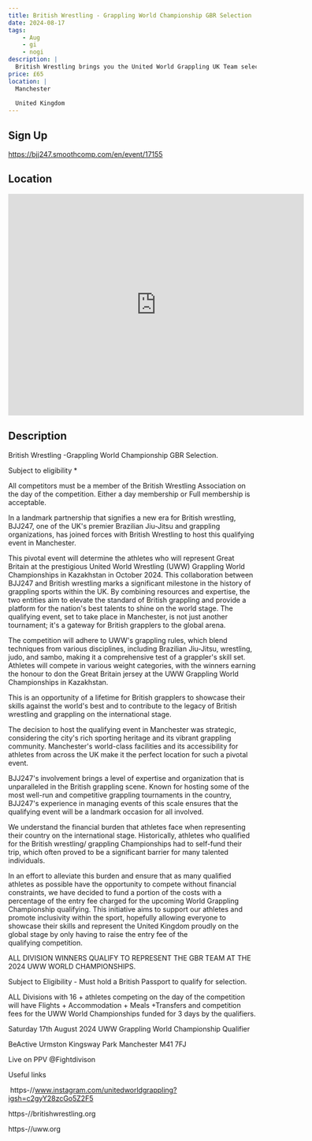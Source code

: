 ```yaml
---
title: British Wrestling - Grappling World Championship GBR Selection
date: 2024-08-17
tags:
    - Aug
    - gi 
    - nogi 
description: |
  British Wrestling brings you the United World Grappling UK Team selection
price: £65
location: |
  Manchester
  
  United Kingdom
---
```

## Sign Up
https://bjj247.smoothcomp.com/en/event/17155

## Location
<iframe src="https://www.google.com/maps/embed?pb=!1m18!1m12!1m3!1d12345.6789!2d-2.3428347!3d53.4585496!2m3!1f0!2f0!3f0!3m2!1i1024!2i768!4f13.1!3m3!1m2!1s0x0%3A0x0!2z53.4585496!5e0!3m2!1sen!2sus!4v1234567890" width="600" height="450" style="border:0;" allowfullscreen="" loading="lazy"></iframe>

## Description
British Wrestling -Grappling World Championship GBR Selection.


Subject to eligibility *


All competitors must be a member of the British Wrestling Association on the day of the competition. Either a day membership or Full membership is acceptable.


In a landmark partnership that signifies a new era for British wrestling, BJJ247, one of the UK's premier Brazilian Jiu-Jitsu and grappling organizations, has joined forces with British Wrestling to host this qualifying event in Manchester.


This pivotal event will determine the athletes who will represent Great Britain at the prestigious United World Wrestling (UWW) Grappling World Championships in Kazakhstan in October 2024. This collaboration between BJJ247 and British wrestling marks a significant milestone in the history of grappling sports within the UK. By combining resources and expertise, the two entities aim to elevate the standard of British grappling and provide a platform for the nation's best talents to shine on the world stage. The qualifying event, set to take place in Manchester, is not just another tournament; it's a gateway for British grapplers to the global arena.


The competition will adhere to UWW's grappling rules, which blend techniques from various disciplines, including Brazilian Jiu-Jitsu, wrestling, judo, and sambo, making it a comprehensive test of a grappler's skill set. Athletes will compete in various weight categories, with the winners earning the honour to don the Great Britain jersey at the UWW Grappling World Championships in Kazakhstan.


This is an opportunity of a lifetime for British grapplers to showcase their skills against the world's best and to contribute to the legacy of British wrestling and grappling on the international stage.


The decision to host the qualifying event in Manchester was strategic, considering the city's rich sporting heritage and its vibrant grappling community. Manchester's world-class facilities and its accessibility for athletes from across the UK make it the perfect location for such a pivotal event.


BJJ247's involvement brings a level of expertise and organization that is unparalleled in the British grappling scene. Known for hosting some of the most well-run and competitive grappling tournaments in the country, BJJ247's experience in managing events of this scale ensures that the qualifying event will be a landmark occasion for all involved.


We understand the financial burden that athletes face when representing their country on the international stage. Historically, athletes who qualified for the British wrestling/ grappling Championships had to self-fund their trip, which often proved to be a significant barrier for many talented individuals.


In an effort to alleviate this burden and ensure that as many qualified athletes as possible have the opportunity to compete without financial constraints, we have decided to fund a portion of the costs with a percentage of the entry fee charged for the upcoming World Grappling Championship qualifying. This initiative aims to support our athletes and promote inclusivity within the sport, hopefully allowing everyone to showcase their skills and represent the United Kingdom proudly on the global stage by only having to raise the entry fee of the qualifying competition.


ALL DIVISION WINNERS QUALIFY TO REPRESENT THE GBR TEAM AT THE 2024 UWW WORLD CHAMPIONSHIPS.


Subject to Eligibility - Must hold a British Passport to qualify for selection.


ALL Divisions with 16 + athletes competing on the day of the competition will have Flights + Accommodation + Meals +Transfers and competition fees for the UWW World Championships funded for 3 days by the qualifiers.


Saturday 17th August 2024 UWW Grappling World Championship Qualifier


BeActive Urmston Kingsway Park Manchester M41 7FJ


Live on PPV @Fightdivison


Useful links


 https-//www.instagram.com/unitedworldgrappling?igsh=c2gyY28zcGo5Z2F5


https-//britishwrestling.org 


https-//uww.org